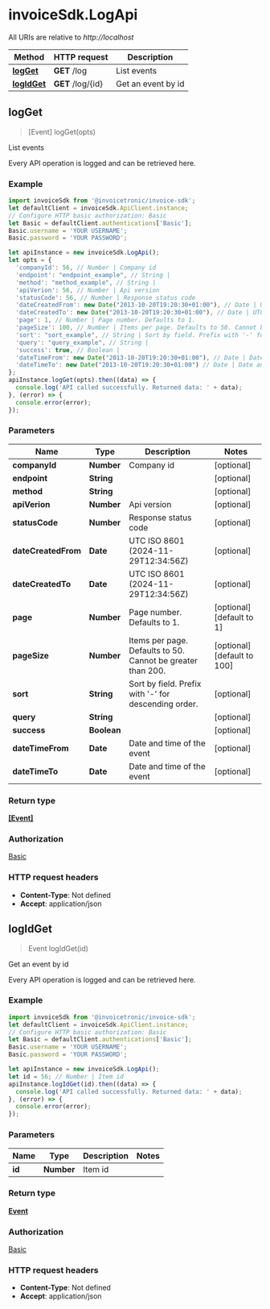 # invoiceSdk.LogApi

All URIs are relative to *http://localhost*

Method | HTTP request | Description
------------- | ------------- | -------------
[**logGet**](LogApi.md#logGet) | **GET** /log | List events
[**logIdGet**](LogApi.md#logIdGet) | **GET** /log/{id} | Get an event by id



## logGet

> [Event] logGet(opts)

List events

Every API operation is logged and can be retrieved here.

### Example

```javascript
import invoiceSdk from '@invoicetronic/invoice-sdk';
let defaultClient = invoiceSdk.ApiClient.instance;
// Configure HTTP basic authorization: Basic
let Basic = defaultClient.authentications['Basic'];
Basic.username = 'YOUR USERNAME';
Basic.password = 'YOUR PASSWORD';

let apiInstance = new invoiceSdk.LogApi();
let opts = {
  'companyId': 56, // Number | Company id
  'endpoint': "endpoint_example", // String | 
  'method': "method_example", // String | 
  'apiVerion': 56, // Number | Api version
  'statusCode': 56, // Number | Response status code
  'dateCreatedFrom': new Date("2013-10-20T19:20:30+01:00"), // Date | UTC ISO 8601 (2024-11-29T12:34:56Z)
  'dateCreatedTo': new Date("2013-10-20T19:20:30+01:00"), // Date | UTC ISO 8601 (2024-11-29T12:34:56Z)
  'page': 1, // Number | Page number. Defaults to 1.
  'pageSize': 100, // Number | Items per page. Defaults to 50. Cannot be greater than 200.
  'sort': "sort_example", // String | Sort by field. Prefix with '-' for descending order.
  'query': "query_example", // String | 
  'success': true, // Boolean | 
  'dateTimeFrom': new Date("2013-10-20T19:20:30+01:00"), // Date | Date and time of the event
  'dateTimeTo': new Date("2013-10-20T19:20:30+01:00") // Date | Date and time of the event
};
apiInstance.logGet(opts).then((data) => {
  console.log('API called successfully. Returned data: ' + data);
}, (error) => {
  console.error(error);
});

```

### Parameters


Name | Type | Description  | Notes
------------- | ------------- | ------------- | -------------
 **companyId** | **Number**| Company id | [optional] 
 **endpoint** | **String**|  | [optional] 
 **method** | **String**|  | [optional] 
 **apiVerion** | **Number**| Api version | [optional] 
 **statusCode** | **Number**| Response status code | [optional] 
 **dateCreatedFrom** | **Date**| UTC ISO 8601 (2024-11-29T12:34:56Z) | [optional] 
 **dateCreatedTo** | **Date**| UTC ISO 8601 (2024-11-29T12:34:56Z) | [optional] 
 **page** | **Number**| Page number. Defaults to 1. | [optional] [default to 1]
 **pageSize** | **Number**| Items per page. Defaults to 50. Cannot be greater than 200. | [optional] [default to 100]
 **sort** | **String**| Sort by field. Prefix with &#39;-&#39; for descending order. | [optional] 
 **query** | **String**|  | [optional] 
 **success** | **Boolean**|  | [optional] 
 **dateTimeFrom** | **Date**| Date and time of the event | [optional] 
 **dateTimeTo** | **Date**| Date and time of the event | [optional] 

### Return type

[**[Event]**](Event.md)

### Authorization

[Basic](../README.md#Basic)

### HTTP request headers

- **Content-Type**: Not defined
- **Accept**: application/json


## logIdGet

> Event logIdGet(id)

Get an event by id

Every API operation is logged and can be retrieved here.

### Example

```javascript
import invoiceSdk from '@invoicetronic/invoice-sdk';
let defaultClient = invoiceSdk.ApiClient.instance;
// Configure HTTP basic authorization: Basic
let Basic = defaultClient.authentications['Basic'];
Basic.username = 'YOUR USERNAME';
Basic.password = 'YOUR PASSWORD';

let apiInstance = new invoiceSdk.LogApi();
let id = 56; // Number | Item id
apiInstance.logIdGet(id).then((data) => {
  console.log('API called successfully. Returned data: ' + data);
}, (error) => {
  console.error(error);
});

```

### Parameters


Name | Type | Description  | Notes
------------- | ------------- | ------------- | -------------
 **id** | **Number**| Item id | 

### Return type

[**Event**](Event.md)

### Authorization

[Basic](../README.md#Basic)

### HTTP request headers

- **Content-Type**: Not defined
- **Accept**: application/json

